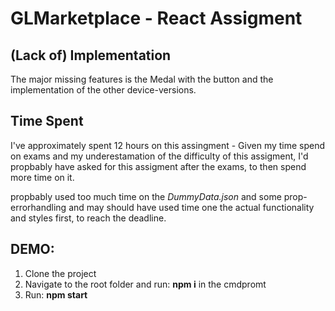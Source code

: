 # GLMarketplace - React Assigment

## (Lack of) Implementation

The major missing features is the Medal with the button 
and the implementation of the other device-versions. 


## Time Spent

I've approximately spent 12 hours on this assingment - Given my time spend on exams 
and my underestamation of the difficulty of this assigment, I'd propbably have asked for this
assigment after the exams, to then spend more time on it.

propbably used too much time on the *DummyData.json* and some prop-errorhandling and
may should have used time one the actual functionality and styles first, to reach the deadline.

## DEMO:

1. Clone the project
2. Navigate to the root folder and run: **npm i** in the cmdpromt
3. Run: **npm start**
